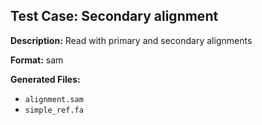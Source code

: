 ## Test Case: Secondary alignment

**Description:** Read with primary and secondary alignments

**Format:** sam

**Generated Files:**
- `alignment.sam`
- `simple_ref.fa`
